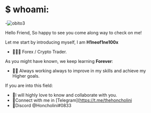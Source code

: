 # $ whoami:
-![obito3](https://user-images.githubusercontent.com/68753765/128184014-1aeabfb9-5127-4721-9801-9a4e0beb9d52.gif)

Hello Friend, So happy to see you come along way to check on me!

Let me start by introducing myself,
I am **H1neof1ne100x**
- 👨🏽‍💻 Forex / Crypto Trader.

As you might have known, we keep learning **Forever**:
- 👨‍🏫 Always working always to improve in my skills and achieve my Higher goals.

If you are into this field:
- 🥂I will highly love to know and collaborate with you.
- 📱Connect with me in [Telegram](https://t.me/thehoncholini
- 📱Discord @Honcholini#0833

